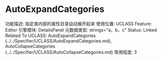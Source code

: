 # AutoExpandCategories

功能描述: 指定类内部的属性目录自动展开起来
使用位置: UCLASS
Feature: Editor
引擎模块: DetailsPanel
元数据类型: strings="a，b，c"
Status: Linked
Related To UCLASS: AutoExpandCategories (../../Specifier/UCLASS/AutoExpandCategories.md), AutoCollapseCategories (../../Specifier/UCLASS/AutoCollapseCategories.md)
常用程度: 3